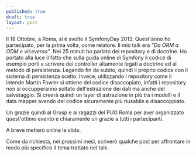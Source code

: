 ```yaml
---
published: true
draft: true
layout: post
---
```


Il 18 Ottobre, a Roma, si è svolto il SymfonyDay 2013. Quest'anno ho partecipato, per la prima volta, come relatore. Il mio talk era _"Da ORM a ODM e viceversa"_. Nei 25 minuti ho parlato dei repository e di doctrine. Ho portato alla luce il fatto che sulla guida online di Symfony il codice di esempio porti a scrivere dei controller altamente legati a doctrine ed al metodo di persistenza. Legando fin da subito, quindi il proprio codice con il sistema di persistenza scelto.
Invece, utilizzando i repository come li intende Martin Fowler si ottiene del codice disaccopiato, infatti i repository non si occupperanno soltato dell'estrazione dei dati ma anche del salvataggio. Si creerà quindi un layer di astrazione in più tra i modelli e il data mapper avendo del codice sicuramente più riusabile e disaccoppiato.

Un grazie quindi al Grusp e ai ragazzi del PUG Roma per aver organizzato quest'ottimo evento e chiaramente un grazie a tutti i partecipanti.

A breve metterò online le slide.

Come da richiesta, nei prossimi mesi, scriverò qualche post per affrontare in modo più specifico il tema trattato nel talk.
